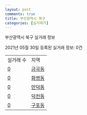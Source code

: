 ```yaml
---
layout: post
comments: true
title: 부산광역시 북구
categories: [실거래가]
---
```


부산광역시 북구 실거래 정보

2021년 05월 30일 등록된 실거래 정보: 0건


<table>
  <tr>
    <td>실거래 수</td>
    <td>지역</td>
  </tr>

  
  <tr>
    <td><a href="2632010100.html">0</a></td>
    <td><a href="2632010100.html">금곡동</a></td>
  </tr>
    

  <tr>
    <td><a href="2632010200.html">0</a></td>
    <td><a href="2632010200.html">화명동</a></td>
  </tr>
    

  <tr>
    <td><a href="2632010300.html">0</a></td>
    <td><a href="2632010300.html">만덕동</a></td>
  </tr>
    

  <tr>
    <td><a href="2632010400.html">0</a></td>
    <td><a href="2632010400.html">덕천동</a></td>
  </tr>
    

  <tr>
    <td><a href="2632010500.html">0</a></td>
    <td><a href="2632010500.html">구포동</a></td>
  </tr>
    


</table>
    